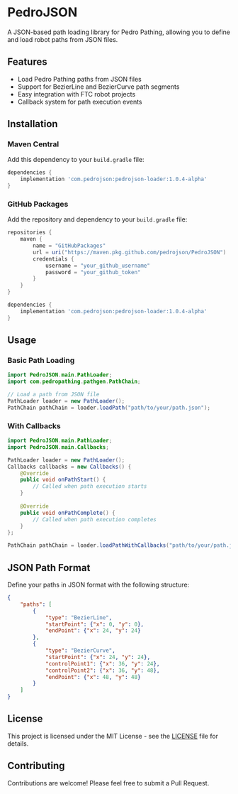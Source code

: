 # PedroJSON

A JSON-based path loading library for Pedro Pathing, allowing you to define and load robot paths from JSON files.

## Features

- Load Pedro Pathing paths from JSON files
- Support for BezierLine and BezierCurve path segments
- Easy integration with FTC robot projects
- Callback system for path execution events

## Installation

### Maven Central

Add this dependency to your `build.gradle` file:

```gradle
dependencies {
    implementation 'com.pedrojson:pedrojson-loader:1.0.4-alpha'
}
```

### GitHub Packages

Add the repository and dependency to your `build.gradle` file:

```gradle
repositories {
    maven {
        name = "GitHubPackages"
        url = uri("https://maven.pkg.github.com/pedrojson/PedroJSON")
        credentials {
            username = "your_github_username"
            password = "your_github_token"
        }
    }
}

dependencies {
    implementation 'com.pedrojson:pedrojson-loader:1.0.4-alpha'
}
```

## Usage

### Basic Path Loading

```java
import PedroJSON.main.PathLoader;
import com.pedropathing.pathgen.PathChain;

// Load a path from JSON file
PathLoader loader = new PathLoader();
PathChain pathChain = loader.loadPath("path/to/your/path.json");
```

### With Callbacks

```java
import PedroJSON.main.PathLoader;
import PedroJSON.main.Callbacks;

PathLoader loader = new PathLoader();
Callbacks callbacks = new Callbacks() {
    @Override
    public void onPathStart() {
        // Called when path execution starts
    }
    
    @Override
    public void onPathComplete() {
        // Called when path execution completes
    }
};

PathChain pathChain = loader.loadPathWithCallbacks("path/to/your/path.json", callbacks);
```

## JSON Path Format

Define your paths in JSON format with the following structure:

```json
{
    "paths": [
        {
            "type": "BezierLine",
            "startPoint": {"x": 0, "y": 0},
            "endPoint": {"x": 24, "y": 24}
        },
        {
            "type": "BezierCurve",
            "startPoint": {"x": 24, "y": 24},
            "controlPoint1": {"x": 36, "y": 24},
            "controlPoint2": {"x": 36, "y": 48},
            "endPoint": {"x": 48, "y": 48}
        }
    ]
}
```

## License

This project is licensed under the MIT License - see the [LICENSE](LICENSE) file for details.

## Contributing

Contributions are welcome! Please feel free to submit a Pull Request.
